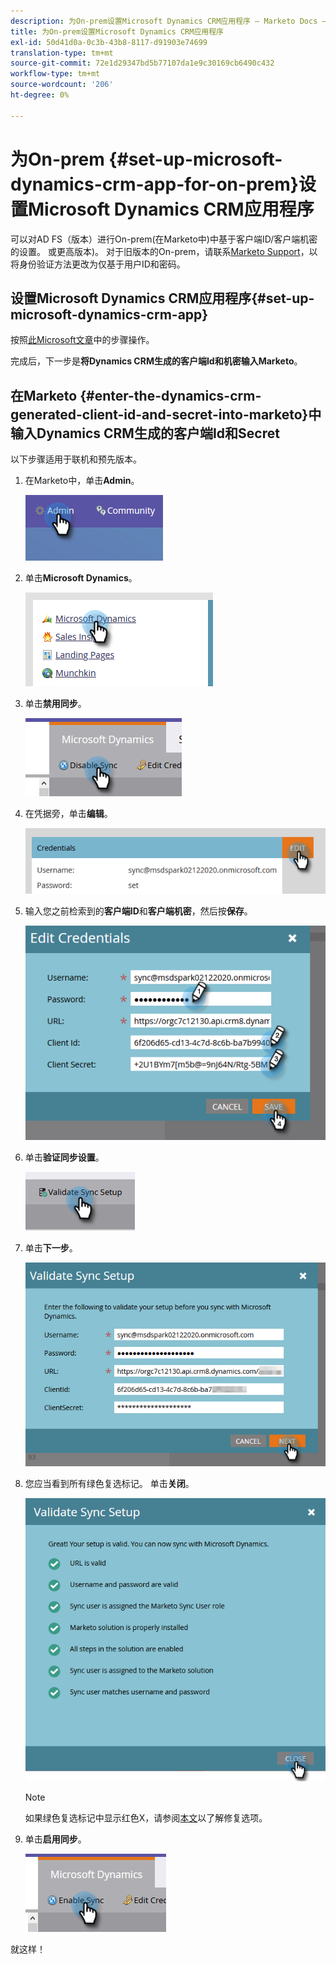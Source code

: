 ```yaml
---
description: 为On-prem设置Microsoft Dynamics CRM应用程序 — Marketo Docs — 产品文档
title: 为On-prem设置Microsoft Dynamics CRM应用程序
exl-id: 50d41d0a-0c3b-43b8-8117-d91903e74699
translation-type: tm+mt
source-git-commit: 72e1d29347bd5b77107da1e9c30169cb6490c432
workflow-type: tm+mt
source-wordcount: '206'
ht-degree: 0%

---
```


# 为On-prem {#set-up-microsoft-dynamics-crm-app-for-on-prem}设置Microsoft Dynamics CRM应用程序

可以对AD FS（版本）进行On-prem(在Marketo中)中基于客户端ID/客户端机密的设置。 或更高版本)。 对于旧版本的On-prem，请联系[Marketo Support](https://nation.marketo.com/t5/Support/ct-p/Support)，以将身份验证方法更改为仅基于用户ID和密码。

## 设置Microsoft Dynamics CRM应用程序{#set-up-microsoft-dynamics-crm-app}

按照[此Microsoft文章](https://docs.microsoft.com/en-us/windows-server/identity/ad-fs/development/enabling-oauth-confidential-clients-with-ad-fs#create-an-application-group-in-ad-fs-2016-or-later)中的步骤操作。

完成后，下一步是&#x200B;**将Dynamics CRM生成的客户端Id和机密输入Marketo**。

## 在Marketo {#enter-the-dynamics-crm-generated-client-id-and-secret-into-marketo}中输入Dynamics CRM生成的客户端Id和Secret

以下步骤适用于联机和预先版本。

1. 在Marketo中，单击&#x200B;**Admin**。

   ![](assets/set-up-microsoft-dynamics-crm-app-for-on-prem-1.png)

1. 单击&#x200B;**Microsoft Dynamics**。

   ![](assets/set-up-microsoft-dynamics-crm-app-for-on-prem-2.png)

1. 单击&#x200B;**禁用同步**。

   ![](assets/set-up-microsoft-dynamics-crm-app-for-on-prem-3.png)

1. 在凭据旁，单击&#x200B;**编辑**。

   ![](assets/set-up-microsoft-dynamics-crm-app-for-on-prem-4.png)

1. 输入您之前检索到的&#x200B;**客户端ID**&#x200B;和&#x200B;**客户端机密**，然后按&#x200B;**保存**。

   ![](assets/set-up-microsoft-dynamics-crm-app-for-on-prem-5.png)

1. 单击&#x200B;**验证同步设置**。

   ![](assets/set-up-microsoft-dynamics-crm-app-for-on-prem-6.png)

1. 单击&#x200B;**下一步**。

   ![](assets/set-up-microsoft-dynamics-crm-app-for-on-prem-7.png)

1. 您应当看到所有绿色复选标记。 单击&#x200B;**关闭**。

   ![](assets/set-up-microsoft-dynamics-crm-app-for-on-prem-8.png)

   >[!NOTE]
   >
   >如果绿色复选标记中显示红色X，请参阅[本文](/help/marketo/product-docs/crm-sync/microsoft-dynamics-sync/sync-setup/validate-microsoft-dynamics-sync/fix-dynamics-validation-sync-issues.md)以了解修复选项。

1. 单击&#x200B;**启用同步**。

   ![](assets/set-up-microsoft-dynamics-crm-app-for-on-prem-9.png)

就这样！
